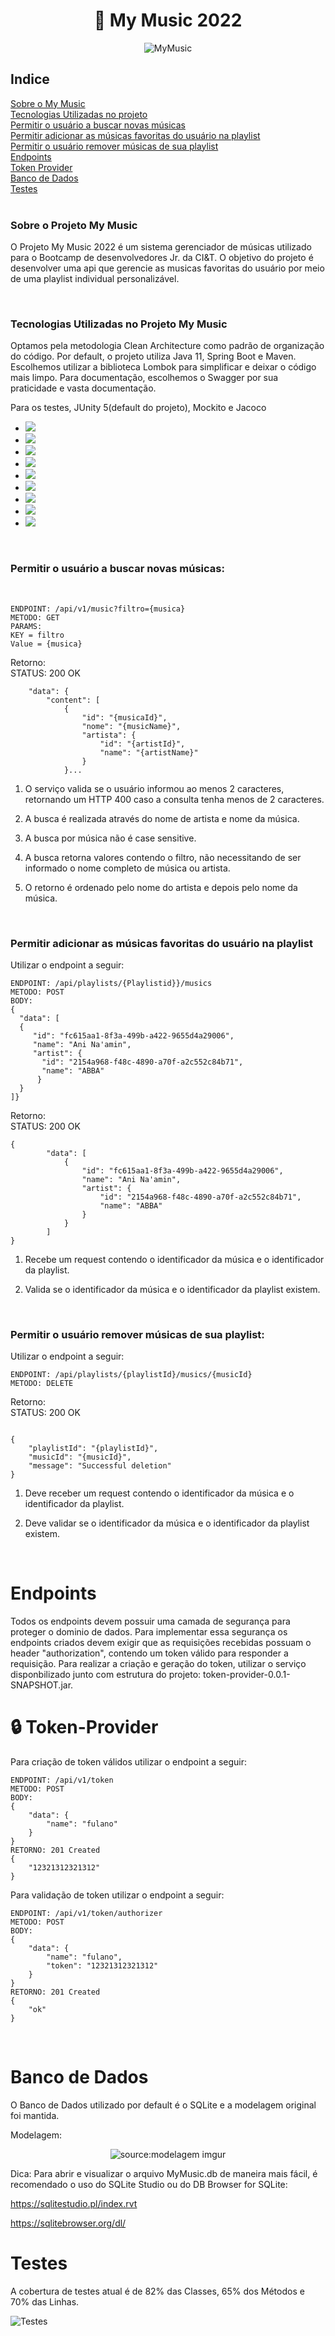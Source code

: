 <div align="center">
<h1> 🎵 My Music 2022 </h1>

![MyMusic](https://github.com/gabrielbillVG/mymusicfiles/blob/main/ezgif.com-gif-maker%20(1)%20(5).gif)
</div>

<h2>Indice</h2>
<a href="#sobre"> Sobre o My Music </a>
<br>
<a href="#tecnologias"> Tecnologias Utilizadas no projeto </a>
<br>
<a href="#buscamusica"> Permitir o usuário a buscar novas músicas </a>
<br>
<a href="#addplaylist"> Permitir adicionar as músicas favoritas do usuário na playlist </a>
<br>
<a href="#removermusica"> Permitir o usuário remover músicas de sua playlist </a>
<br>
<a href="#endpoints"> Endpoints </a>
<br>
<a href="#token"> Token Provider </a>
<br>
<a href="#bancodedados"> Banco de Dados </a>
<br>
<a href="#testes"> Testes </a>
<br>
<br>
<h3 id="sobre"> Sobre o Projeto My Music </h3>
<p id="sobre"> O Projeto My Music 2022 é um sistema gerenciador de músicas utilizado para o Bootcamp de desenvolvedores Jr. da CI&T.
O objetivo do projeto é desenvolver uma api que gerencie as musicas favoritas do usuário por meio de uma playlist individual personalizável.</p>

<br>
<h3 id="tecnologias"> Tecnologias Utilizadas no Projeto My Music </h3>
<p> Optamos pela metodologia Clean Architecture como padrão de organização do código. Por default, o projeto utiliza Java 11, Spring Boot e Maven. Escolhemos utilizar a biblioteca Lombok para simplificar e deixar o código mais limpo. Para documentação, escolhemos o Swagger por sua praticidade e vasta documentação.</p>
<p> Para os testes, JUnity 5(default do projeto), Mockito e Jacoco </p>


*  <img src="https://img.shields.io/badge/Spring-6DB33F?style=for-the-badge&logo=spring&logoColor=white">
*  <img src="https://img.shields.io/badge/Spring_Boot-F2F4F9?style=for-the-badge&logo=spring-boot">
*  <img src="https://img.shields.io/badge/Swagger-85EA2D?style=for-the-badge&logo=Swagger&logoColor=white">
*  <img src="https://img.shields.io/badge/Junit5-25A162?style=for-the-badge&logo=junit5&logoColor=white">
*  <img src="https://img.shields.io/badge/apache_maven-C71A36?style=for-the-badge&logo=apachemaven&logoColor=white">
*  <img src="https://img.shields.io/badge/IntelliJ_IDEA-000000.svg?style=for-the-badge&logo=intellij-idea&logoColor=white">
*  <img src="https://img.shields.io/badge/Postman-FF6C37?style=for-the-badge&logo=Postman&logoColor=white">
*  <img src="https://img.shields.io/badge/mockito-%20%20?style=for-the-badge&logo=appveyor">
*  <img src="https://img.shields.io/badge/Heroku-430098?style=for-the-badge&logo=heroku&logoColor=white">
<br>

<h3 id="buscamusica">Permitir o usuário a buscar novas músicas:</h3>
<br>

```
ENDPOINT: /api/v1/music?filtro={musica}
METODO: GET
PARAMS: 
KEY = filtro
Value = {musica}
```
Retorno:
<br>STATUS: 200 OK

```{
    "data": {
        "content": [
            {
                "id": "{musicaId}",
                "nome": "{musicName}",
                "artista": {
                    "id": "{artistId}",
                    "name": "{artistName}"
                }
            }...
```


1. O serviço valida se o usuário informou ao menos 2 caracteres, retornando um HTTP 400
   caso a consulta tenha menos de 2 caracteres.

2. A busca é realizada através do nome de artista e nome da música.

3. A busca por música não é case sensitive.

4. A busca retorna valores contendo o filtro, não necessitando de ser informado o nome
   completo de música ou artista.

5. O retorno é ordenado pelo nome do artista e depois pelo nome da música.

<br>

<h3 id="addplaylist"> Permitir adicionar as músicas favoritas do usuário na playlist </h3>
Utilizar o endpoint a seguir:

```
ENDPOINT: /api/playlists/{Playlistid}}/musics
METODO: POST
BODY: 
{
  "data": [
  {
     "id": "fc615aa1-8f3a-499b-a422-9655d4a29006",
     "name": "Ani Na'amin",
     "artist": {
       "id": "2154a968-f48c-4890-a70f-a2c552c84b71",
       "name": "ABBA" 
      } 
  }
]}
```
Retorno:
<br>STATUS: 200 OK
```
{
        "data": [
            {
                "id": "fc615aa1-8f3a-499b-a422-9655d4a29006",
                "name": "Ani Na'amin",
                "artist": {
                    "id": "2154a968-f48c-4890-a70f-a2c552c84b71",
                    "name": "ABBA"
                }
            }
        ]
}
```


1. Recebe um request contendo o identificador da música e o identificador da playlist.

2. Valida se o identificador da música e o identificador da playlist existem.
<br>

<h3 id="removermusica"> Permitir o usuário remover músicas de sua playlist:</h3>

Utilizar o endpoint a seguir:

```
ENDPOINT: /api/playlists/{playlistId}/musics/{musicId}
METODO: DELETE

```
Retorno:
<br>STATUS: 200 OK
```

{
    "playlistId": "{playlistId}",
    "musicId": "{musicId}",
    "message": "Successful deletion"
}
```

1. Deve receber um request contendo o identificador da música e o identificador da playlist.


2. Deve validar se o identificador da música e o identificador da playlist existem.

<br>

<h1 id="endpoints"> Endpoints </h1>
<p>Todos os endpoints devem possuir uma camada de segurança para proteger o dominio de dados. Para implementar
essa segurança os endpoints criados devem exigir que as requisições recebidas possuam o header "authorization",
contendo um token válido para responder a requisição. Para realizar a criação e geração do token, utilizar o serviço
disponbilizado junto com estrutura do projeto: token-provider-0.0.1-SNAPSHOT.jar.</p>

<h1 id="token"> 🔒 Token-Provider</h1>

Para criação de token válidos utilizar o endpoint a seguir:

```
ENDPOINT: /api/v1/token
METODO: POST
BODY: 
{ 
    "data": {
        "name": "fulano"
    }
}
RETORNO: 201 Created
{
    "12321312321312"
}
```

Para validação de token utilizar o endpoint a seguir:

```
ENDPOINT: /api/v1/token/authorizer
METODO: POST
BODY: 
{ 
    "data": {
        "name": "fulano",
        "token": "12321312321312"
    }
}
RETORNO: 201 Created
{
    "ok"
}
```

<br>

<h1 id="bancodedados"> Banco de Dados </h1>

O Banco de Dados utilizado por default é o SQLite e a modelagem original foi mantida.

Modelagem:
<div align="center"><img src="https://i.imgur.com/yfMGrur.png" title="source:modelagem imgur" /></div>

Dica:
Para abrir e visualizar o arquivo MyMusic.db de maneira mais
fácil, é recomendado o uso do SQLite Studio ou do DB Browser for SQLite:

https://sqlitestudio.pl/index.rvt

https://sqlitebrowser.org/dl/
<br>

<h1 id="testes"> Testes </h1>

<p> A cobertura de testes atual é de 82% das Classes, 65% dos Métodos e 70% das Linhas.</p>

![Testes](https://github.com/gabrielbillVG/mymusicfiles/blob/main/mymusictestcover.png)
